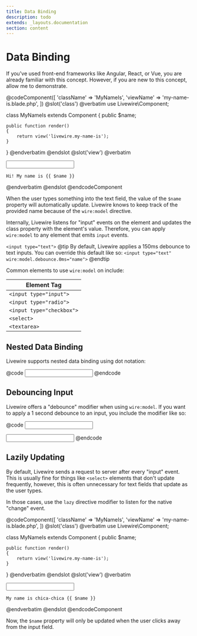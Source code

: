 ```yaml
---
title: Data Binding
description: todo
extends: _layouts.documentation
section: content
---
```


# Data Binding

If you've used front-end frameworks like Angular, React, or Vue, you are already familiar with this concept. However, if you are new to this concept, allow me to demonstrate.

@codeComponent([
    'className' => 'MyNameIs',
    'viewName' => 'my-name-is.blade.php',
])
@slot('class')
@verbatim
use Livewire\Component;

class MyNameIs extends Component
{
    public $name;

    public function render()
    {
        return view('livewire.my-name-is');
    }
}
@endverbatim
@endslot
@slot('view')
@verbatim
<div>
    <input type="text" wire:model="name">

    Hi! My name is {{ $name }}
</div>
@endverbatim
@endslot
@endcodeComponent

When the user types something into the text field, the value of the `$name` property will automatically update. Livewire knows to keep track of the provided name because of the `wire:model` directive.

Internally, Livewire listens for "input" events on the element and updates the class property with the element's value. Therefore, you can apply `wire:model` to any element that emits `input` events.

`<input type="text">`
@tip
By default, Livewire applies a 150ms debounce to text inputs. You can override this default like so: <code>&lt;input type="text" wire:model.debounce.0ms="name"&gt;</code>
@endtip

Common elements to use `wire:model` on include:

Element Tag |
--- |
`<input type="input">` |
`<input type="radio">` |
`<input type="checkbox">` |
`<select>` |
`<textarea>` |

## Nested Data Binding

Livewire supports nested data binding using dot notation:

@code
<input type="text" wire:model="form.name">
@endcode

## Debouncing Input

Livewire offers a "debounce" modifier when using `wire:model`. If you want to apply a 1 second debounce to an input, you include the modifier like so:

@code
<input type="text" wire:model.debounce.1000ms="name">

<!-- You can also specify the time in seconds: -->
<input type="text" wire:model.debounce.1s="name">
@endcode

## Lazily Updating

By default, Livewire sends a request to server after every "input" event. This is usually fine for things like `<select>` elements that don't update frequently, however, this is often unnecessary for text fields that update as the user types.

In those cases, use the `lazy` directive modifier to listen for the native "change" event.


@codeComponent([
    'className' => 'MyNameIs',
    'viewName' => 'my-name-is.blade.php',
])
@slot('class')
@verbatim
use Livewire\Component;

class MyNameIs extends Component
{
    public $name;

    public function render()
    {
        return view('livewire.my-name-is');
    }
}
@endverbatim
@endslot
@slot('view')
@verbatim
<div>
    <input type="text" wire:model.lazy="name">

    My name is chica-chica {{ $name }}
</div>
@endverbatim
@endslot
@endcodeComponent

Now, the `$name` property will only be updated when the user clicks away from the input field.
